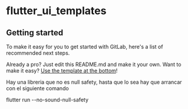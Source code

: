 # flutter_ui_templates



## Getting started

To make it easy for you to get started with GitLab, here's a list of recommended next steps.

Already a pro? Just edit this README.md and make it your own. Want to make it easy? [Use the template at the bottom](#editing-this-readme)!

Hay una libreria que no es null safety, hasta que lo sea hay que arrancar con el siguiente comando

flutter run --no-sound-null-safety
